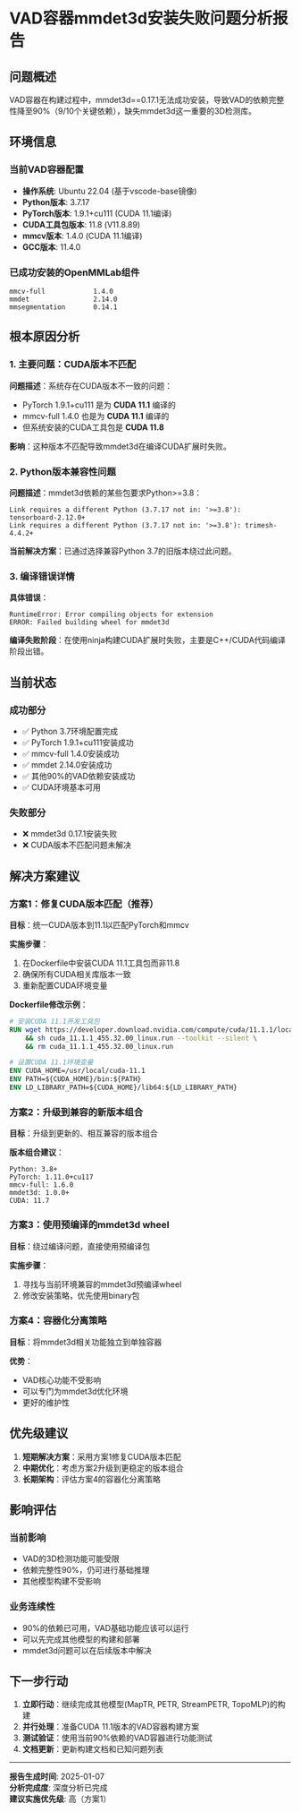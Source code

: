 # VAD容器mmdet3d安装失败问题分析报告

## 问题概述

VAD容器在构建过程中，mmdet3d==0.17.1无法成功安装，导致VAD的依赖完整性降至90%（9/10个关键依赖），缺失mmdet3d这一重要的3D检测库。

## 环境信息

### 当前VAD容器配置
- **操作系统**: Ubuntu 22.04 (基于vscode-base镜像)
- **Python版本**: 3.7.17
- **PyTorch版本**: 1.9.1+cu111 (CUDA 11.1编译)
- **CUDA工具包版本**: 11.8 (V11.8.89)
- **mmcv版本**: 1.4.0 (CUDA 11.1编译)
- **GCC版本**: 11.4.0

### 已成功安装的OpenMMLab组件
```
mmcv-full            1.4.0
mmdet                2.14.0  
mmsegmentation       0.14.1
```

## 根本原因分析

### 1. 主要问题：CUDA版本不匹配

**问题描述**：系统存在CUDA版本不一致的问题：
- PyTorch 1.9.1+cu111 是为 **CUDA 11.1** 编译的
- mmcv-full 1.4.0 也是为 **CUDA 11.1** 编译的  
- 但系统安装的CUDA工具包是 **CUDA 11.8**

**影响**：这种版本不匹配导致mmdet3d在编译CUDA扩展时失败。

### 2. Python版本兼容性问题

**问题描述**：mmdet3d依赖的某些包要求Python>=3.8：
```
Link requires a different Python (3.7.17 not in: '>=3.8'): tensorboard-2.12.0+
Link requires a different Python (3.7.17 not in: '>=3.8'): trimesh-4.4.2+
```

**当前解决方案**：已通过选择兼容Python 3.7的旧版本绕过此问题。

### 3. 编译错误详情

**具体错误**：
```
RuntimeError: Error compiling objects for extension
ERROR: Failed building wheel for mmdet3d
```

**编译失败阶段**：在使用ninja构建CUDA扩展时失败，主要是C++/CUDA代码编译阶段出错。

## 当前状态

### 成功部分
- ✅ Python 3.7环境配置完成
- ✅ PyTorch 1.9.1+cu111安装成功
- ✅ mmcv-full 1.4.0安装成功
- ✅ mmdet 2.14.0安装成功
- ✅ 其他90%的VAD依赖安装成功
- ✅ CUDA环境基本可用

### 失败部分
- ❌ mmdet3d 0.17.1安装失败
- ❌ CUDA版本不匹配问题未解决

## 解决方案建议

### 方案1：修复CUDA版本匹配（推荐）

**目标**：统一CUDA版本到11.1以匹配PyTorch和mmcv

**实施步骤**：
1. 在Dockerfile中安装CUDA 11.1工具包而非11.8
2. 确保所有CUDA相关库版本一致
3. 重新配置CUDA环境变量

**Dockerfile修改示例**：
```dockerfile
# 安装CUDA 11.1开发工具包
RUN wget https://developer.download.nvidia.com/compute/cuda/11.1.1/local_installers/cuda_11.1.1_455.32.00_linux.run \
    && sh cuda_11.1.1_455.32.00_linux.run --toolkit --silent \
    && rm cuda_11.1.1_455.32.00_linux.run

# 设置CUDA 11.1环境变量
ENV CUDA_HOME=/usr/local/cuda-11.1
ENV PATH=${CUDA_HOME}/bin:${PATH}
ENV LD_LIBRARY_PATH=${CUDA_HOME}/lib64:${LD_LIBRARY_PATH}
```

### 方案2：升级到兼容的新版本组合

**目标**：升级到更新的、相互兼容的版本组合

**版本组合建议**：
```
Python: 3.8+
PyTorch: 1.11.0+cu117
mmcv-full: 1.6.0
mmdet3d: 1.0.0+
CUDA: 11.7
```

### 方案3：使用预编译的mmdet3d wheel

**目标**：绕过编译问题，直接使用预编译包

**实施步骤**：
1. 寻找与当前环境兼容的mmdet3d预编译wheel
2. 修改安装策略，优先使用binary包

### 方案4：容器化分离策略

**目标**：将mmdet3d相关功能独立到单独容器

**优势**：
- VAD核心功能不受影响
- 可以专门为mmdet3d优化环境
- 更好的维护性

## 优先级建议

1. **短期解决方案**：采用方案1修复CUDA版本匹配
2. **中期优化**：考虑方案2升级到更稳定的版本组合  
3. **长期架构**：评估方案4的容器化分离策略

## 影响评估

### 当前影响
- VAD的3D检测功能可能受限
- 依赖完整性90%，仍可进行基础推理
- 其他模型构建不受影响

### 业务连续性
- 90%的依赖已可用，VAD基础功能应该可以运行
- 可以先完成其他模型的构建和部署
- mmdet3d问题可以在后续版本中解决

## 下一步行动

1. **立即行动**：继续完成其他模型(MapTR, PETR, StreamPETR, TopoMLP)的构建
2. **并行处理**：准备CUDA 11.1版本的VAD容器构建方案
3. **测试验证**：使用当前90%依赖的VAD容器进行功能测试
4. **文档更新**：更新构建文档和已知问题列表

---

**报告生成时间**: 2025-01-07  
**分析完成度**: 深度分析已完成  
**建议实施优先级**: 高（方案1）